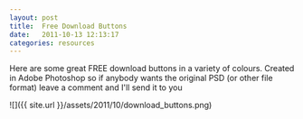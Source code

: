```yaml
---
layout: post
title:  Free Download Buttons
date:   2011-10-13 12:13:17
categories: resources
---
```


Here are some great FREE download buttons in a variety of colours. Created in Adobe Photoshop so if anybody wants the original PSD (or other file format) leave a comment and I'll send it to you

![]({{ site.url }}/assets/2011/10/download_buttons.png)

